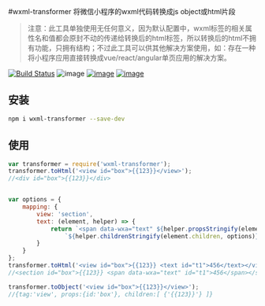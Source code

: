 #wxml-transformer
将微信小程序的wxml代码转换成js object或html片段
> 注意：此工具单独使用无任何意义，因为默认配置中，wxml标签的相关属性名和值都会原封不动的传递给转换后的html标签，所以转换后的html不拥有功能，只拥有结构；不过此工具可以供其他解决方案使用，如：存在一种将小程序应用直接转换成vue/react/angular单页应用的解决方案。

[![Build Status](https://travis-ci.org/imingyu/wxml-transformer.svg?branch=master)](https://travis-ci.org/imingyu/wxml-transformer)
![image](https://img.shields.io/npm/l/wxml-transformer.svg)
[![image](https://img.shields.io/npm/v/wxml-transformer.svg)](https://www.npmjs.com/package/wxml-transformer)
[![image](https://img.shields.io/npm/dt/wxml-transformer.svg)](https://www.npmjs.com/package/wxml-transformer)

## 安装
```bash
npm i wxml-transformer --save-dev
```

## 使用
```javascript
var transformer = require('wxml-transformer');
transformer.toHtml('<view id="box">{{123}}</view>');
//<div id="box">{{123}}</div>


var options = {
    mapping: {
        view: 'section',
        text: (element, helper) => {
            return `<span data-wxa="text" ${helper.propsStringify(element.props)}>` +
                `${helper.childrenStringify(element.children, options)}</span>`;
        }
    }
};
transformer.toHtml('<view id="box">{{123}} <text id="t1">456</text></view>', options);
//<section id="box">{{123}} <span data-wxa="text" id="t1">456</span></section>

transformer.toObject('<view id="box">{{123}}</view>');
//{tag:'view', props:{id:'box'}, children:[ {'{{123}}'} ]}
```